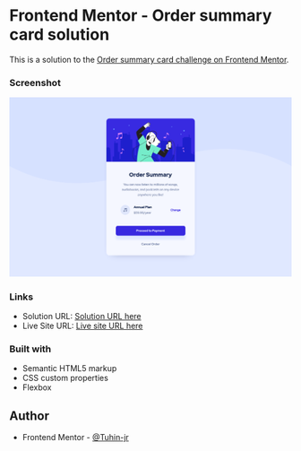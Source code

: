 # Frontend Mentor - Order summary card solution

This is a solution to the [Order summary card challenge on Frontend Mentor](https://www.frontendmentor.io/challenges/order-summary-component-QlPmajDUj). 


### Screenshot

![](./Screenshot.png)


### Links

- Solution URL: [Solution URL here](https://www.frontendmentor.io/solutions/order-summary-component-G1VDziUsQp)
- Live Site URL: [Live site URL here](https://tuhin-jr.github.io/Frontend-Mentor---Order-summary-card-solution/)



### Built with

- Semantic HTML5 markup
- CSS custom properties
- Flexbox

## Author

- Frontend Mentor - [@Tuhin-jr](https://www.frontendmentor.io/profile/Tuhin-jr)
